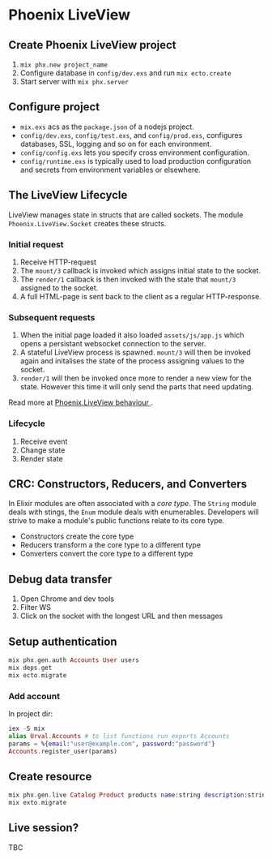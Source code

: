 # Phoenix LiveView

## Create Phoenix LiveView project

1. ```mix phx.new project_name```
2. Configure database in `config/dev.exs` and run `mix ecto.create`
3. Start server with `mix phx.server`

## Configure project

* `mix.exs` acs as the `package.json` of a nodejs project.
* `config/dev.exs`, `config/test.exs`, and `config/prod.exs`, configures databases, SSL, logging and so on for each environment.
* `config/config.exs` lets you specify cross environment configuration.
* `config/runtime.exs` is typically used to load production configuration and secrets from environment variables or elsewhere.

## The LiveView Lifecycle

LiveView manages state in structs that are called sockets. The module `Phoenix.LiveView.Socket` creates these structs.

### Initial request

1. Receive HTTP-request
2. The `mount/3` callback is invoked which assigns initial state to the socket.
3. The `render/1` callback is then invoked with the state that `mount/3` assigned to the socket.
4. A full HTML-page is sent back to the client as a regular HTTP-response.

### Subsequent requests

1. When the initial page loaded it also loaded `assets/js/app.js` which opens a persistant websocket connection to the server.
2. A stateful LiveView process is spawned. `mount/3` will then be invoked again and initalises the state of the process assigning values to the socket.
3. `render/1` will then be invoked once more to render a new view for the state. However this time it will only send the parts that need updating.

Read more at [Phoenix.LiveView behaviour
](https://pragmaticstudio.com/tutorials/the-life-cycle-of-a-phoenix-liveview).

### Lifecycle

1. Receive event
2. Change state
3. Render state

## CRC: Constructors, Reducers, and Converters

In Elixir modules are often associated with a _core type_. The `String` module deals with stings, the `Enum` module deals with enumerables. Developers will strive to make a module's public functions relate to its core type.

* Constructors create the core type
* Reducers transform a the core type to a different type
* Converters convert the core type to a different type

## Debug data transfer

1. Open Chrome and dev tools
2. Filter WS
3. Click on the socket with the longest URL and then messages

## Setup authentication

```elixir
mix phx.gen.auth Accounts User users
mix deps.get
mix ecto.migrate
```

### Add account

In project dir:

```elixir
iex -S mix
alias Urval.Accounts # to list functions run exports Accounts
params = %{email:"user@example.com", password:"password"}
Accounts.register_user(params)
```

## Create resource

```elixir
mix phx.gen.live Catalog Product products name:string description:string unit_price:float sku:integer:unique
mix exto.migrate
```

## Live session?

TBC

